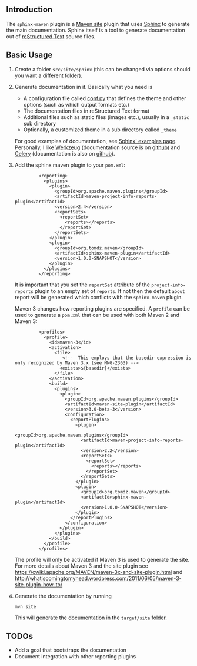 ## Introduction <a name="introduction"></a>

The `sphinx-maven` plugin is a [Maven site](http://maven.apache.org/plugins/maven-site-plugin/) plugin that uses
[Sphinx](http://sphinx.pocoo.org/) to generate the main documentation. Sphinx itself is a tool to generate
documentation out of [reStructured Text](http://docutils.sf.net/rst.html) source files.

## Basic Usage <a name="basic-usage"></a>

1.  Create a folder `src/site/sphinx` (this can be changed via options should you want a different folder).
2.  Generate documentation in it. Basically what you need is

    * A configuration file called [conf.py](http://sphinx.pocoo.org/config.html) that defines the theme and other options (such as which output formats etc.)
    * The documentation files in reStructured Text format
    * Additional files such as static files (images etc.), usually in a `_static` sub directory
    * Optionally, a customized theme in a sub directory called `_theme`

    For good examples of documentation, see [Sphinx' examples page](http://sphinx.pocoo.org/examples.html). Personally, I like
    [Werkzeug](http://werkzeug.pocoo.org/docs/) (documentation source is on [github](https://github.com/mitsuhiko/werkzeug/tree/master/docs)) and
    [Celery](http://docs.celeryproject.org/en/latest/index.html) (documentation is also on [github](https://github.com/ask/celery/tree/master/docs)).
3. Add the sphinx maven plugin to your `pom.xml`:

				<reporting>
				  <plugins>
				    <plugin>
				      <groupId>org.apache.maven.plugins</groupId>
				      <artifactId>maven-project-info-reports-plugin</artifactId>
				      <version>2.4</version>
				      <reportSets>
				        <reportSet>
				          <reports></reports>
				        </reportSet>
				      </reportSets>
				    </plugin>
				    <plugin>
				      <groupId>org.tomdz.maven</groupId>
				      <artifactId>sphinx-maven-plugin</artifactId>
				      <version>1.0.0-SNAPSHOT</version>
				    </plugin>
				  </plugins>
				</reporting>

    It is important that you set the `reportSet` attribute of the `project-info-reports` plugin to an empty set of `reports`. If not
    then the default `about` report will be generated which conflicts with the `sphinx-maven` plugin.

    Maven 3 changes how reporting plugins are specified. A `profile` can be used to generate a `pom.xml` that can be used with both Maven 2
    and Maven 3:

                <profiles>
                  <profile>
                    <id>maven-3</id>
                    <activation>
                      <file>
                         <!--  This employs that the basedir expression is only recognized by Maven 3.x (see MNG-2363) -->
                        <exists>${basedir}</exists>
                      </file>
                    </activation>
                    <build>
                      <plugins>
                        <plugin>
                          <groupId>org.apache.maven.plugins</groupId>
                          <artifactId>maven-site-plugin</artifactId>
                          <version>3.0-beta-3</version>
                          <configuration>
                            <reportPlugins>
                              <plugin>
                                <groupId>org.apache.maven.plugins</groupId>
                                <artifactId>maven-project-info-reports-plugin</artifactId>
                                <version>2.2</version>
                                <reportSets>
                                  <reportSet>
                                    <reports></reports>
                                  </reportSet>
                                </reportSets>
                              </plugin>
                              <plugin>
                                <groupId>org.tomdz.maven</groupId>
                                <artifactId>sphinx-maven-plugin</artifactId>
                                <version>1.0.0-SNAPSHOT</version>
                              </plugin>
                            </reportPlugins>
                          </configuration>
                        </plugin>
                      </plugins>        
                    </build>
                  </profile>
                </profiles>

    The profile will only be activated if Maven 3 is used to generate the site. For more details about Maven 3 and the site
    plugin see https://cwiki.apache.org/MAVEN/maven-3x-and-site-plugin.html and
    http://whatiscomingtomyhead.wordpress.com/2011/06/05/maven-3-site-plugin-how-to/

4.  Generate the documentation by running

        mvn site

    This will generate the documentation in the `target/site` folder.

## TODOs

* Add a goal that bootstraps the documentation
* Document integration with other reporting plugins